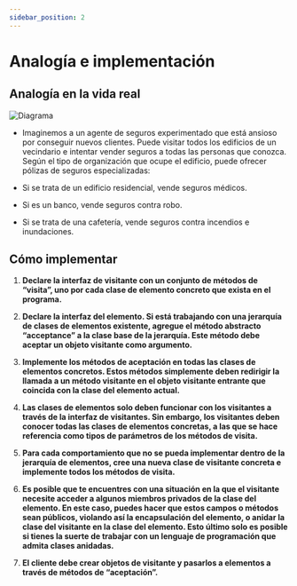 ```yaml
---
sidebar_position: 2
---
```

# Analogía e implementación 
## Analogía en la vida real 
![Diagrama](https://refactoring.guru/images/patterns/content/visitor/visitor-comic-1.png)

* Imaginemos a un agente de seguros experimentado que está ansioso por conseguir nuevos clientes. Puede visitar todos los edificios de un vecindario e intentar vender seguros a todas las personas que conozca. Según el tipo de organización que ocupe el edificio, puede ofrecer pólizas de seguros especializadas:

* Si se trata de un edificio residencial, vende seguros médicos.
* Si es un banco, vende seguros contra robo.
* Si se trata de una cafetería, vende seguros contra incendios e inundaciones.

## Cómo implementar
1. **Declare la interfaz de visitante con un conjunto de métodos de “visita”, uno por cada clase de elemento concreto que exista en el programa.**

2. **Declare la interfaz del elemento. Si está trabajando con una jerarquía de clases de elementos existente, agregue el método abstracto “acceptance” a la clase base de la jerarquía. Este método debe aceptar un objeto visitante como argumento.**

3. **Implemente los métodos de aceptación en todas las clases de elementos concretos. Estos métodos simplemente deben redirigir la llamada a un método visitante en el objeto visitante entrante que coincida con la clase del elemento actual.**

4. **Las clases de elementos solo deben funcionar con los visitantes a través de la interfaz de visitantes. Sin embargo, los visitantes deben conocer todas las clases de elementos concretas, a las que se hace referencia como tipos de parámetros de los métodos de visita.** 

5. **Para cada comportamiento que no se pueda implementar dentro de la jerarquía de elementos, cree una nueva clase de visitante concreta e implemente todos los métodos de visita.**

6. **Es posible que te encuentres con una situación en la que el visitante necesite acceder a algunos miembros privados de la clase del elemento. En este caso, puedes hacer que estos campos o métodos sean públicos, violando así la encapsulación del elemento, o anidar la clase del visitante en la clase del elemento. Esto último solo es posible si tienes la suerte de trabajar con un lenguaje de programación que admita clases anidadas.**

7. **El cliente debe crear objetos de visitante y pasarlos a elementos a través de métodos de “aceptación”.**

